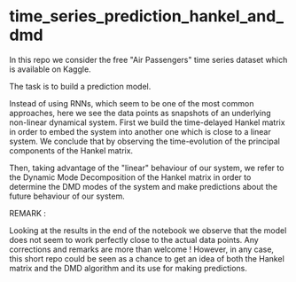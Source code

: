 # time_series_prediction_hankel_and_dmd

In this repo we consider the free "Air Passengers" time series dataset which is available on Kaggle.

The task is to build a prediction model. 

Instead of using RNNs, which seem to be one of the most common approaches, here we see the data points as snapshots of an underlying
non-linear dynamical system. First we build the time-delayed Hankel matrix in order to embed the system into another one which is 
close to a linear system. We conclude that by observing the time-evolution of the principal components of the Hankel matrix.

Then, taking advantage of the "linear" behaviour of our system, we refer to the Dynamic Mode Decomposition of the Hankel matrix in order to
determine the DMD modes of the system and make predictions about the future behaviour of our system.


REMARK :

Looking at the results in the end of the notebook we observe that the model does not seem to work perfectly close to the actual data points.
Any corrections and remarks are more than welcome !
However, in any case, this short repo could be seen as a chance to get an idea of both the Hankel matrix and the DMD algorithm and
its use for making predictions.
